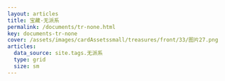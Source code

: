 ```yaml
---
layout: articles
title: 宝藏-无派系
permalink: /documents/tr-none.html
key: documents-tr-none
cover: /assets/images/cardAssetssmall/treasures/front/33/图片27.png
articles:
  data_source: site.tags.无派系
  type: grid
  size: sm
---
```


